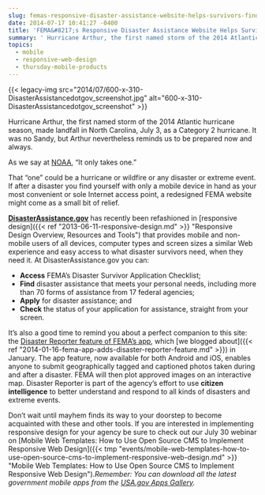 ```yaml
---
slug: femas-responsive-disaster-assistance-website-helps-survivors-find-apply-for-aid
date: 2014-07-17 10:41:27 -0400
title: 'FEMA&#8217;s Responsive Disaster Assistance Website Helps Survivors Find, Apply for Aid'
summary: ' Hurricane Arthur, the first named storm of the 2014 Atlantic hurricane season, made landfall in North Carolina, July 3, as a Category 2 hurricane. It was no Sandy, but Arthur nevertheless reminds us to be prepared now and always. As we say at NOAA, &#8220;It only takes one.&#8221; That &#8220;one&#8221;'
topics:
  - mobile
  - responsive-web-design
  - thursday-mobile-products
---
```


{{< legacy-img src="2014/07/600-x-310-DisasterAssistancedotgov_screenshot.jpg" alt="600-x-310-DisasterAssistancedotgov_screenshot" >}}

Hurricane Arthur, the first named storm of the 2014 Atlantic hurricane season, made landfall in North Carolina, July 3, as a Category 2 hurricane. It was no Sandy, but Arthur nevertheless reminds us to be prepared now and always.

As we say at [NOAA](http://www.noaa.gov), &#8220;It only takes one.&#8221;

That &#8220;one&#8221; could be a hurricane or wildfire or any disaster or extreme event. If after a disaster you find yourself with only a mobile device in hand as your most convenient or sole Internet access point, a redesigned FEMA website might come as a small bit of relief.

**[DisasterAssistance.gov](http://www.disasterassistance.gov/)** has recently been refashioned in [responsive design]({{< ref "2013-06-11-responsive-design.md" >}} "Responsive Design Overview, Resources and Tools") that provides mobile and non-mobile users of all devices, computer types and screen sizes a similar Web experience and easy access to what disaster survivors need, when they need it. At DisasterAssistance.gov you can:

  * **Access** FEMA&#8217;s Disaster Survivor Application Checklist;
  * **Find** disaster assistance that meets your personal needs, including more than 70 forms of assistance from 17 federal agencies;
  * **Apply** for disaster assistance; and
  * **Check** the status of your application for assistance, straight from your screen.

It&#8217;s also a good time to remind you about a perfect companion to this site: the [Disaster Reporter feature of FEMA&#8217;s app](http://www.fema.gov/disaster-reporter), which [we blogged about]({{< ref "2014-01-16-fema-app-adds-disaster-reporter-feature.md" >}}) in January. The app feature, now available for both Android and iOS, enables anyone to submit geographically tagged and captioned photos taken during and after a disaster. FEMA will then plot approved images on an interactive map. Disaster Reporter is part of the agency&#8217;s effort to use **citizen intelligence** to better understand and respond to all kinds of disasters and extreme events.

Don&#8217;t wait until mayhem finds its way to your doorstep to become acquainted with these and other tools. If you are interested in implementing responsive design for your agency be sure to check out our July 30 webinar on [Mobile Web Templates: How to Use Open Source CMS to Implement Responsive Web Design]({{< tmp "events/mobile-web-templates-how-to-use-open-source-cms-to-implement-responsive-web-design.md" >}} "Mobile Web Templates: How to Use Open Source CMS to Implement Responsive Web Design")._Remember: You can download all the latest government mobile apps from the [USA.gov Apps Gallery](http://apps.usa.gov/)._
